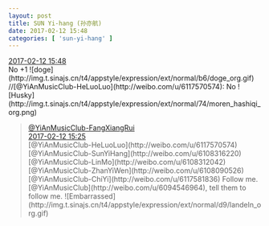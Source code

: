 ```yaml
---
layout: post
title: SUN Yi-hang (孙亦航)
date: 2017-02-12 15:48
categories: [ 'sun-yi-hang' ]
---
```


<div class="weibo-info">
  <a href="http://weibo.com/6108316220/EvclBelB4">2017-02-12 15:48</a>
</div>
No +1 ![doge](http://img.t.sinajs.cn/t4/appstyle/expression/ext/normal/b6/doge_org.gif) //[@YiAnMusicClub-HeLuoLuo](http://weibo.com/u/6117570574): No ![Husky](http://img.t.sinajs.cn/t4/appstyle/expression/ext/normal/74/moren_hashiqi_org.png)

<!-- more -->

> <div class="weibo-post-name">
>   <a href="http://www.weibo.com/u/6117583008">@YiAnMusicClub-FangXiangRui</a>
> </div>
> <div class="weibo-info">
>   <a href="http://www.weibo.com/6117583008/Evcc87fXL">2017-02-12 15:25</a>
> </div>  
> [@YiAnMusicClub-HeLuoLuo](http://weibo.com/u/6117570574) [@YiAnMusicClub-SunYiHang](http://weibo.com/u/6108316220) [@YiAnMusicClub-LinMo](http://weibo.com/u/6108312042) [@YiAnMusicClub-ZhanYiWen](http://weibo.com/u/6108090526) [@YiAnMusicClub-ChiYi](http://weibo.com/u/6117581836) Follow me. [@YiAnMusicClub](http://weibo.com/u/6094546964), tell them to follow me. ![Embarrassed](http://img.t.sinajs.cn/t4/appstyle/expression/ext/normal/d9/landeln_org.gif)
